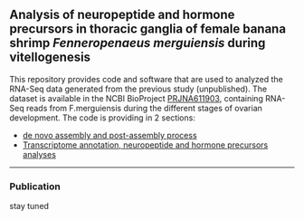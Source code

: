 ## Analysis of neuropeptide and hormone precursors in thoracic ganglia of female banana shrimp _Fenneropenaeus merguiensis_ during vitellogenesis

This repository provides code and software that are used to analyzed the RNA-Seq data generated from the previous study (unpublished). The dataset is available in the NCBI BioProject [PRJNA611903](https://www.ncbi.nlm.nih.gov/bioproject/PRJNA611903), containing RNA-Seq reads from F.merguiensis during the different stages of ovarian development. The code is providing in 2 sections:

* [de novo assembly and post-assembly process](https://github.com/JirathNuan/fmtg_neuropeptide/blob/master/assembly-and-post-assembly-process.md)
* [Transcriptome annotation, neuropeptide and hormone precursors analyses](https://github.com/JirathNuan/fmtg_neuropeptide/blob/master/annotation-and-ident-neuropeptide.md)


---------------------------------------

### Publication
stay tuned
